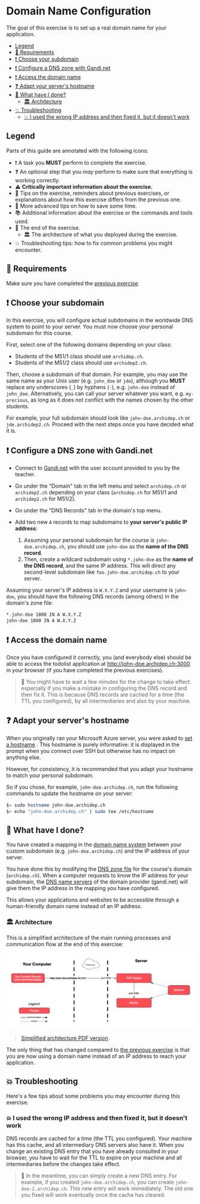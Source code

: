# Domain Name Configuration

The goal of this exercise is to set up a real domain name for your application.

<!-- START doctoc generated TOC please keep comment here to allow auto update -->
<!-- DON'T EDIT THIS SECTION, INSTEAD RE-RUN doctoc TO UPDATE -->

- [Legend](#legend)
- [:gem: Requirements](#gem-requirements)
- [:exclamation: Choose your subdomain](#exclamation-choose-your-subdomain)
- [:exclamation: Configure a DNS zone with Gandi.net](#exclamation-configure-a-dns-zone-with-gandinet)
- [:exclamation: Access the domain name](#exclamation-access-the-domain-name)
- [:question: Adapt your server's hostname](#question-adapt-your-servers-hostname)
- [:checkered_flag: What have I done?](#checkered_flag-what-have-i-done)
  - [:classical_building: Architecture](#classical_building-architecture)
- [:boom: Troubleshooting](#boom-troubleshooting)
  - [:boom: I used the wrong IP address and then fixed it, but it doesn't work](#boom-i-used-the-wrong-ip-address-and-then-fixed-it-but-it-doesnt-work)

<!-- END doctoc generated TOC please keep comment here to allow auto update -->

## Legend

Parts of this guide are annotated with the following icons:

- :exclamation: A task you **MUST** perform to complete the exercise.
- :question: An optional step that you _may_ perform to make sure that
  everything is working correctly.
- :warning: **Critically important information about the exercise.**
- :gem: Tips on the exercise, reminders about previous exercises, or
  explanations about how this exercise differs from the previous one.
- :space_invader: More advanced tips on how to save some time.
- :books: Additional information about the exercise or the commands and tools
  used.
- :checkered_flag: The end of the exercise.
  - :classical_building: The architecture of what you deployed during the
    exercise.
- :boom: Troubleshooting tips: how to fix common problems you might encounter.

## :gem: Requirements

Make sure you have completed the [previous exercise](systemd-deployment.md).

## :exclamation: Choose your subdomain

In this exercise, you will configure actual subdomains in the worldwide DNS
system to point to your server. You must now choose your personal subdomain for
this course.

First, select one of the following domains depending on your class:

* Students of the M51/1 class should use `archidep.ch`.
* Students of the M51/2 class should use `archidep2.ch`.

Then, choose a subdomain of that domain. For example, you may use the same name
as your Unix user (e.g. `john_doe` or `jde`), although you **MUST** replace any
underscores (`_`) by hyphens (`-`), e.g. `john-doe` instead of `john_doe`.
Alternatively, you can call your server whatever you want, e.g. `my-precious`,
as long as it does not conflict with the names chosen by the other students.

For example, your full subdomain should look like `john-doe.archidep.ch` or
`jde.archidep2.ch`. Proceed with the next steps once you have decided what it
is.

## :exclamation: Configure a DNS zone with Gandi.net

* Connect to [Gandi.net](https://gandi.net) with the user account provided to
  you by the teacher.
* Go under the "Domain" tab in the left menu and select `archidep.ch` or
  `archidep2.ch` depending on your class (`archidep.ch` for M51/1 and
  `archidep2.ch` for M51/2).
* Go under the "DNS Records" tab in the domain's top menu.
* Add two new `A` records to map subdomains to **your server's public IP
  address**:

  1. Assuming your personal subdomain for the course is `john-doe.archidep.ch`,
     you should use `john-doe` as the **name of the DNS record**.
  2. Then, create a wildcard subdomain using `*.john-doe` as the **name of the
    DNS record**, and the same IP address. This will direct any second-level
    subdomain like `foo.john-doe.archidep.ch` to your server.

Assuming your server's IP address is `W.X.Y.Z` and your username is `john-doe`,
you should have the following DNS records (among others) in the domain's zone
file:

```
*.john-doe 1800 IN A W.X.Y.Z
john-doe 1800 IN A W.X.Y.Z
```

## :exclamation: Access the domain name

Once you have configured it correctly, you (and everybody else) should be able
to access the todolist application at http://john-doe.archidep.ch:3000 in
your browser (if you have completed the previous exercises).

> :gem: You might have to wait a few minutes for the change to take effect.
> especially if you make a mistake in configuring the DNS record and then fix
> it. This is because DNS records are cached for a time (the TTL you
> configured), by all intermediaries and also by your machine.

## :question: Adapt your server's hostname

When you originally ran your Microsoft Azure server, you were asked to [set a
hostname](https://github.com/MediaComem/comem-archidep/blob/main/ex/azure-setup.md#exclamation-change-the-hostname-of-your-virtual-machine)
. This hostname is purely informative: it is displayed in the prompt when you
connect over SSH but otherwise has no impact on anything else.

However, for consistency, it is recommended that you adapt your hostname
to match your personal subdomain.

So if you chose, for example, `john-doe.archidep.ch`, run the following commands
 to update the hostname on your server:

```bash
$> sudo hostname john-doe.archidep.ch
$> echo "john-doe.archidep.ch" | sudo tee /etc/hostname
```

## :checkered_flag: What have I done?

You have created a mapping in the [domain name system][dns] between your custom
subdomain (e.g. `john-doe.archidep.ch`) and the IP address of your server.

You have done this by modifying the [DNS zone file][dns-zone-file] for the
course's domain (`archidep.ch`). When a computer requests to know the IP
address for your subdomain, the [DNS name servers][dns-name-server] of the
domain provider (gandi.net) will give them the IP address in the mapping you
have configured.

This allows your applications and websites to be accessible through a
human-friendly domain name instead of an IP address.

### :classical_building: Architecture

This is a simplified architecture of the main running processes and
communication flow at the end of this exercise:

![Simplified architecture](dns-configuration-simplified.png)

> [Simplified architecture PDF version](dns-configuration-simplified.pdf).

The only thing that has changed compared to [the previous
exercise](./systemd-deployment.md#architecture) is that you are now using a
domain name instead of an IP address to reach your application.

## :boom: Troubleshooting

Here's a few tips about some problems you may encounter during this exercise.

### :boom: I used the wrong IP address and then fixed it, but it doesn't work

DNS records are cached for a time (the TTL you configured). Your machine has
this cache, and all intermediary DNS servers also have it. When you change an
existing DNS entry that you have already consulted in your browser, you have to
wait for the TTL to expire on your machine and all intermediaries before the
changes take effect.

> :gem: In the meantime, you can simply create a new DNS entry. For example, if
> you created `john-doe.archidep.ch`, you can create `john-doe-2.archidep.ch`.
> This new entry will work immediately. The old one you fixed will work
> eventually once the cache has cleared.

[dns]: https://en.wikipedia.org/wiki/Domain_Name_System
[dns-name-server]: https://en.wikipedia.org/wiki/Name_server
[dns-zone-file]: https://en.wikipedia.org/wiki/Zone_file
[systemd]: https://en.wikipedia.org/wiki/Systemd

